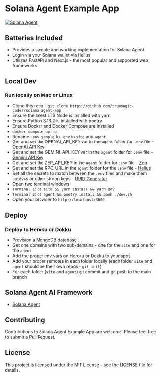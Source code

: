 # Solana Agent Example App

[![Solana Agent](https://dl.walletbubbles.com/solana-agent-logo.png?width=200)](https://solana-agent.com)

## Batteries Included
* Provides a sample and working implementation for Solana Agent
* Login via your Solana wallet via Helius
* Utilizes FastAPI and Next.js - the most popular and supported web frameworks 

## Local Dev

###  Run locally on Mac or Linux
* Clone this repo - `git clone https://github.com/truemagic-coder/solana-agent-app`
* Ensure the latest LTS Node is installed with yarn
* Ensure Python 3.13.2 is installed with poetry
* Ensure Docker and Docker Compose are installed
* `docker-compose up -d`
* Rename `.env.sample` to `.env` in `site` and `agent`
* Get and set the OPENAI_API_KEY var in the `agent` folder for `.env` file - [OpenAI API Key](https://platform.openai.com/api-keys)
* Get and set the GEMINI_API_KEY var in the `agent` folder for `.env` file - [Gemini API Key](https://aistudio.google.com/apikey)
* Get and set the ZEP_API_KEY in the `agent` folder for `.env` file - [Zep](https://getzep.com)
* Get and set the RPC_URL in the `agent` folder for the `.env` file - [Helius](https://helius.dev)
* Set all the secrets to match between the `.env` files and make them `uuidv4`s or other strong keys - [UUID Generator](https://www.uuidgenerator.net)
* Open two terminal windows
* `Terminal 1`: `cd site && yarn install && yarn dev`
* `Terminal 2`: `cd agent && poetry install && bash ./dev.sh`
* Open your browser to `http://localhost:3000`

## Deploy

### Deploy to Heroku or Dokku
* Provision a MongoDB database
* Get one domains with two sub-domains - one for the `site` and one for the `agent`
* Add the proper env vars on Heroku or Dokku to your apps
* Add your proper remotes in each folder locally (each folder `site` and `agent` should be their own repos - `git init`)
* For each folder (`site` and `agent`) git commit and git push to the main branch

## Solana Agent AI Framework
* [Solana Agent](https://github.com/truemagic-coder/solana-agent)

## Contributing
Contributions to Solana Agent Example App are welcome! Please feel free to submit a Pull Request.

## License
This project is licensed under the MIT License - see the LICENSE file for details.
